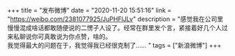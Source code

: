 +++
title = "发布微博"
date = "2020-11-20 15:51:16"
link = "https://weibo.com/2381077925/JuPHFlJLv"
description = "感觉我在公司里慢慢混成啥话都敢随便说的二愣子人设了。经常在群里发个言，紧接着好几个人过来私聊说你可真敢说为你点赞，啥的。<br>我觉得最大的问题在于，我觉得我已经很克制了…… "
tags = ["新浪微博"]
+++
